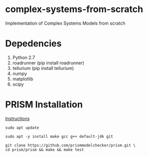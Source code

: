 # complex-systems-from-scratch
Implementation of Complex Systems Models from scratch

# Depedencies
1. Python 2.7
2. roadrunner (pip install roadrunner)
3. tellurium (pip install tellurium)
4. numpy
5. matplotlib
6. scipy

# PRISM Installation
[Instructions](https://www.prismmodelchecker.org/manual/InstallingPRISM/Instructions)
```
sudo apt update
```
```
sudo apt -y install make gcc g++ default-jdk git
```
```
git clone https://github.com/prismmodelchecker/prism.git \
cd prism/prism && make && make test
```

